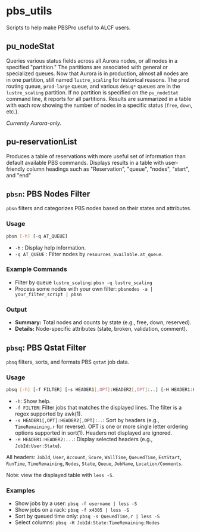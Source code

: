 # pbs_utils
Scripts to help make PBSPro useful to ALCF users.


## pu_nodeStat
Queries various status fields across all Aurora nodes, or all nodes in a specified "partition." The partitions are associated with general or specialized queues. Now that Aurora is in production, almost all nodes are in one partition, still named `lustre_scaling` for historical reasons. The `prod` routing queue, `prod-large` queue, and various `debug*` queues are in the `lustre_scaling` partition. If no partition is specified on the `pu_nodeStat` command line, it reports for all partitions.
Results are summarized in a table with each row showing the number of nodes in a specific status (`free`, `down`, etc.).

_Currently Aurora-only._

## pu-reservationList
Produces a table of reservations with more useful set of information than default available PBS commands. Displays results in a table  with user-friendly column headings such as "Reservation", "queue", "nodes", "start", and "end"


## `pbsn`: PBS Nodes Filter

`pbsn` filters and categorizes PBS nodes based on their states and attributes.

### Usage
```bash
pbsn [-h] [-q AT_QUEUE]
```

- `-h` : Display help information.
- `-q AT_QUEUE` : Filter nodes by `resources_available.at_queue`.

### Example Commands
- Filter by queue `lustre_scaling`: `pbsn -q lustre_scaling`
- Process some nodes with your own filter: `pbsnodes -a | your_filter_script | pbsn`

### Output
- **Summary:** Total nodes and counts by state (e.g., free, down, reserved).
- **Details:** Node-specific attributes (state, broken, validation, comment).


## `pbsq`: PBS Qstat Filter

`pbsq` filters, sorts, and formats PBS `qstat` job data.

### Usage
```bash
pbsq [-h] [-f FILTER] [-s HEADER1[,OPT]:HEADER2[,OPT]:..] [-H HEADER1:HEADER2:...]
```

- `-h`: Show help.
- `-f FILTER`: Filter jobs that matches the displayed lines. The filter is a regex supported by awk(1).
- `-s HEADER1[,OPT]:HEADER2[,OPT]:..`: Sort by headers (e.g., `TimeRemaining,r` for reverse). OPT is one or more single letter ordering options supported in sort(1). Headers not displayed are ignored.
- `-H HEADER1:HEADER2:...`: Display selected headers (e.g., `JobId:User:State`).

All headers: `JobId`, `User`, `Account`, `Score`, `WallTime`, `QueuedTime`, `EstStart`, `RunTime`, `TimeRemaining`, `Nodes`, `State`, `Queue`, `JobName`, `Location/Comments`.

Note: view the displayed table with `less -S`.

### Examples
- Show jobs by a user: `pbsq -f username | less -S`
- Show jobs on a rack: `pbsq -f x4305 | less -S`
- Sort by queued time only: `pbsq -s QueuedTime,r | less -S`
- Select columns: `pbsq -H JobId:State:TimeRemaining:Nodes`
